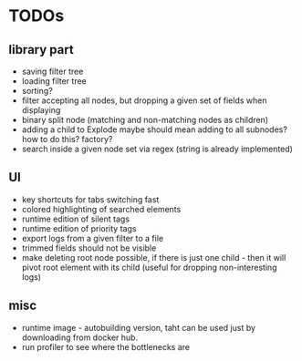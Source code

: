 # TODOs

## library part

* saving filter tree
* loading filter tree
* sorting?
* filter accepting all nodes, but dropping a given set of fields when displaying
* binary split node (matching and non-matching nodes as children)
* adding a child to Explode maybe should mean adding to all subnodes? how to do this? factory?
* search inside a given node set via regex (string is already implemented)


## UI

* key shortcuts for tabs switching fast
* colored highlighting of searched elements
* runtime edition of silent tags
* runtime edition of priority tags
* export logs from a given filter to a file
* trimmed fields should not be visible
* make deleting root node possible, if there is just one child - then it will pivot root element with its child (useful for dropping non-interesting logs)


## misc

* runtime image - autobuilding version, taht can be used just by downloading from docker hub.
* run profiler to see where the bottlenecks are
